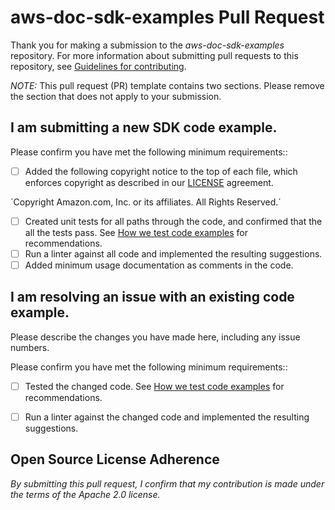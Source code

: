 # aws-doc-sdk-examples Pull Request

Thank you for making a submission to the *aws-doc-sdk-examples* repository. For more information about submitting pull requests to this repository, see [Guidelines for contributing](https://github.com/awsdocs/aws-doc-sdk-examples/blob/main/CONTRIBUTING.md).

*NOTE:* This pull request (PR) template contains two sections. Please remove the section that does not apply to your submission.

## I am submitting a new SDK code example.

Please confirm you have met the following minimum requirements::

- [ ] Added the following copyright notice to the top of each file, which enforces copyright as described in our [LICENSE](https://github.com/awsdocs/aws-doc-sdk-examples/blob/main/LICENSE) agreement.
         
´Copyright Amazon.com, Inc. or its affiliates. All Rights Reserved.´
- [ ] Created unit tests for all paths through the code, and confirmed that the all the tests pass. See [How we test code examples](https://github.com/awsdocs/aws-doc-sdk-examples/wiki/Code-quality-guidelines---testing-and-linting#how-we-test-code-examples) for recommendations.
- [ ] Run a linter against all code and implemented the resulting suggestions.
- [ ] Added minimum usage documentation as comments in the code.

## I am resolving an issue with an existing code example.

Please describe the changes you have made here, including any issue numbers.

Please confirm you have met the following minimum requirements::

- [ ] Tested the changed code. See [How we test code examples](https://github.com/awsdocs/aws-doc-sdk-examples/wiki/Code-quality-guidelines---testing-and-linting#how-we-test-code-examples) for recommendations.
- [ ] Run a linter against the changed code and implemented the resulting suggestions.


## Open Source License Adherence

_By submitting this pull request, I confirm that my contribution is made under the terms of the Apache 2.0 license._
